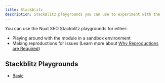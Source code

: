 ```yaml
---
title: Stackblitz
description: StackBlitz playgrounds you can use to experiment with the module or make reproductions.
---
```


You can use the Nuxt SEO Stackblitz playgrounds for either:
- Playing around with the module in a sandbox environment
- Making reproductions for issues (Learn more about [Why Reproductions are Required](https://antfu.me/posts/why-reproductions-are-required))

## Stackblitz Playgrounds

- [Basic](https://stackblitz.com/edit/nuxt-starter-gfrej6?file=nuxt.config.ts)
